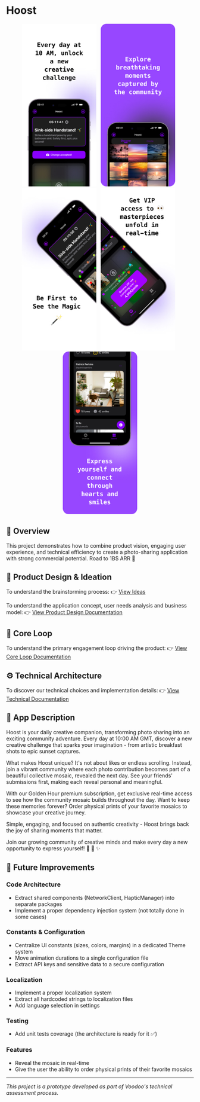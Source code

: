 # Hoost

<p align="center">
<img src="assets/Frame1.jpg" width="200" alt="Daily creative challenges"/>
&nbsp;
<img src="assets/Frame2.jpg" width="200" alt="Discover community photos"/>
&nbsp;
<img src="assets/Frame4.jpg" width="200" alt="Premium Experience"/>
&nbsp;
<img src="assets/Frame3.jpg" width="200" alt="VIP real-time access"/>
&nbsp;
<img src="assets/Frame5.jpg" width="200" alt="Community mosaic"/>
</p>

## 🎯 Overview

This project demonstrates how to combine product vision, engaging user experience, and technical efficiency to create a photo-sharing application with strong commercial potential. Road to 1B$ ARR 🚀

## 📱 Product Design & Ideation

To understand the brainstorming process:
👉 [View Ideas](docs/ideas.md)

To understand the application concept, user needs analysis and business model:
👉 [View Product Design Documentation](docs/product-design.md)

## 🔄 Core Loop

To understand the primary engagement loop driving the product:
👉 [View Core Loop Documentation](docs/core-loop.md)

## ⚙️ Technical Architecture

To discover our technical choices and implementation details:
👉 [View Technical Documentation](docs/technical-decisions.md)

## 📱 App Description

Hoost is your daily creative companion, transforming photo sharing into an exciting community adventure. Every day at 10:00 AM GMT, discover a new creative challenge that sparks your imagination - from artistic breakfast shots to epic sunset captures.

What makes Hoost unique? It's not about likes or endless scrolling. Instead, join a vibrant community where each photo contribution becomes part of a beautiful collective mosaic, revealed the next day. See your friends' submissions first, making each reveal personal and meaningful.

With our Golden Hour premium subscription, get exclusive real-time access to see how the community mosaic builds throughout the day. Want to keep these memories forever? Order physical prints of your favorite mosaics to showcase your creative journey.

Simple, engaging, and focused on authentic creativity - Hoost brings back the joy of sharing moments that matter.

Join our growing community of creative minds and make every day a new opportunity to express yourself! 🎨 📸 ✨

## 🔨 Future Improvements

### Code Architecture
- Extract shared components (NetworkClient, HapticManager) into separate packages
- Implement a proper dependency injection system (not totally done in some cases)

### Constants & Configuration
- Centralize UI constants (sizes, colors, margins) in a dedicated Theme system
- Move animation durations to a single configuration file
- Extract API keys and sensitive data to a secure configuration

### Localization
- Implement a proper localization system
- Extract all hardcoded strings to localization files
- Add language selection in settings

### Testing
- Add unit tests coverage (the architecture is ready for it ✅)

### Features
- Reveal the mosaic in real-time
- Give the user the ability to order physical prints of their favorite mosaics

---
*This project is a prototype developed as part of Voodoo's technical assessment process.*